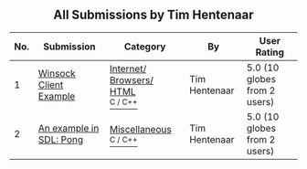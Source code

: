 ﻿<div align="center">

## All Submissions by Tim Hentenaar

</div>

No.  | Submission | Category | By   | User Rating
---- | ---------- | -------- | ---- | -----------
1 | [Winsock Client Example<br />](https://github.com/Planet-Source-Code/tim-hentenaar-winsock-client-example__3-4139) | [Internet/ Browsers/ HTML<br /><sup>C / C++</sup>](../ByCategory/internet-browsers-html__3-9.md) | Tim Hentenaar | 5.0 (10 globes from 2 users)
2 | [An example in SDL: Pong<br />](https://github.com/Planet-Source-Code/tim-hentenaar-an-example-in-sdl-pong__3-4311) | [Miscellaneous<br /><sup>C / C++</sup>](../ByCategory/miscellaneous__3-1.md) | Tim Hentenaar | 5.0 (10 globes from 2 users)
